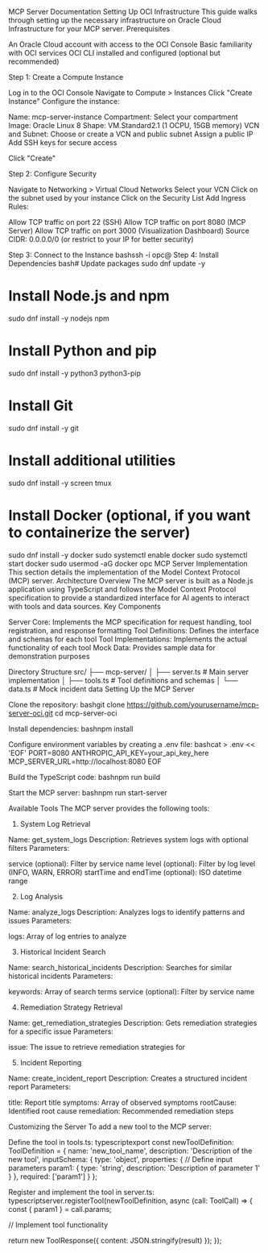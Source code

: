 MCP Server Documentation
Setting Up OCI Infrastructure
This guide walks through setting up the necessary infrastructure on Oracle Cloud Infrastructure for your MCP server.
Prerequisites

An Oracle Cloud account with access to the OCI Console
Basic familiarity with OCI services
OCI CLI installed and configured (optional but recommended)

Step 1: Create a Compute Instance

Log in to the OCI Console
Navigate to Compute > Instances
Click "Create Instance"
Configure the instance:

Name: mcp-server-instance
Compartment: Select your compartment
Image: Oracle Linux 8
Shape: VM.Standard2.1 (1 OCPU, 15GB memory)
VCN and Subnet: Choose or create a VCN and public subnet
Assign a public IP
Add SSH keys for secure access


Click "Create"

Step 2: Configure Security

Navigate to Networking > Virtual Cloud Networks
Select your VCN
Click on the subnet used by your instance
Click on the Security List
Add Ingress Rules:

Allow TCP traffic on port 22 (SSH)
Allow TCP traffic on port 8080 (MCP Server)
Allow TCP traffic on port 3000 (Visualization Dashboard)
Source CIDR: 0.0.0.0/0 (or restrict to your IP for better security)



Step 3: Connect to the Instance
bashssh -i <your-private-key> opc@<instance-public-ip>
Step 4: Install Dependencies
bash# Update packages
sudo dnf update -y

# Install Node.js and npm
sudo dnf install -y nodejs npm

# Install Python and pip
sudo dnf install -y python3 python3-pip

# Install Git
sudo dnf install -y git

# Install additional utilities
sudo dnf install -y screen tmux

# Install Docker (optional, if you want to containerize the server)
sudo dnf install -y docker
sudo systemctl enable docker
sudo systemctl start docker
sudo usermod -aG docker opc
MCP Server Implementation
This section details the implementation of the Model Context Protocol (MCP) server.
Architecture Overview
The MCP server is built as a Node.js application using TypeScript and follows the Model Context Protocol specification to provide a standardized interface for AI agents to interact with tools and data sources.
Key Components

Server Core: Implements the MCP specification for request handling, tool registration, and response formatting
Tool Definitions: Defines the interface and schemas for each tool
Tool Implementations: Implements the actual functionality of each tool
Mock Data: Provides sample data for demonstration purposes

Directory Structure
src/
├── mcp-server/
│   ├── server.ts         # Main server implementation
│   ├── tools.ts          # Tool definitions and schemas
│   └── data.ts           # Mock incident data
Setting Up the MCP Server

Clone the repository:
bashgit clone https://github.com/yourusername/mcp-server-oci.git
cd mcp-server-oci

Install dependencies:
bashnpm install

Configure environment variables by creating a .env file:
bashcat > .env << 'EOF'
PORT=8080
ANTHROPIC_API_KEY=your_api_key_here
MCP_SERVER_URL=http://localhost:8080
EOF

Build the TypeScript code:
bashnpm run build

Start the MCP server:
bashnpm run start-server


Available Tools
The MCP server provides the following tools:
1. System Log Retrieval

Name: get_system_logs
Description: Retrieves system logs with optional filters
Parameters:

service (optional): Filter by service name
level (optional): Filter by log level (INFO, WARN, ERROR)
startTime and endTime (optional): ISO datetime range



2. Log Analysis

Name: analyze_logs
Description: Analyzes logs to identify patterns and issues
Parameters:

logs: Array of log entries to analyze



3. Historical Incident Search

Name: search_historical_incidents
Description: Searches for similar historical incidents
Parameters:

keywords: Array of search terms
service (optional): Filter by service name



4. Remediation Strategy Retrieval

Name: get_remediation_strategies
Description: Gets remediation strategies for a specific issue
Parameters:

issue: The issue to retrieve remediation strategies for



5. Incident Reporting

Name: create_incident_report
Description: Creates a structured incident report
Parameters:

title: Report title
symptoms: Array of observed symptoms
rootCause: Identified root cause
remediation: Recommended remediation steps



Customizing the Server
To add a new tool to the MCP server:

Define the tool in tools.ts:
typescriptexport const newToolDefinition: ToolDefinition = {
  name: 'new_tool_name',
  description: 'Description of the new tool',
  inputSchema: {
    type: 'object',
    properties: {
      // Define input parameters
      param1: {
        type: 'string',
        description: 'Description of parameter 1'
      }
    },
    required: ['param1']
  }
};

Register and implement the tool in server.ts:
typescriptserver.registerTool(newToolDefinition, async (call: ToolCall) => {
  const { param1 } = call.params;
  
  // Implement tool functionality
  
  return new ToolResponse({
    content: JSON.stringify(result)
  });
});
